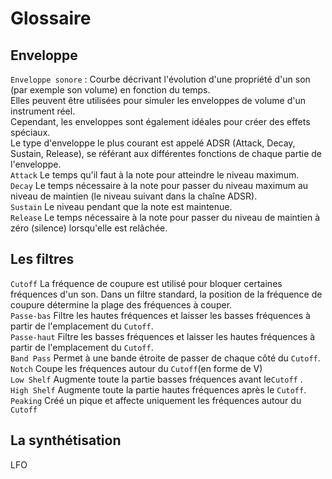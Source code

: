 # Glossaire

## Enveloppe  
`Enveloppe sonore` : Courbe décrivant l'évolution d'une propriété d'un son (par exemple son volume) en fonction du temps.  
Elles peuvent être utilisées pour simuler les enveloppes de volume d'un instrument réel.  
Cependant, les enveloppes sont également idéales pour créer des effets spéciaux.  
Le type d'enveloppe le plus courant est appelé ADSR (Attack, Decay, Sustain, Release), se référant aux différentes fonctions de chaque partie de l'enveloppe.  
`Attack` Le temps qu'il faut à la note pour atteindre le niveau maximum.  
`Decay` Le temps nécessaire à la note pour passer du niveau maximum au niveau de maintien (le niveau suivant dans la chaîne ADSR).  
`Sustain` Le niveau pendant que la note est maintenue.  
`Release` Le temps nécessaire à la note pour passer du niveau de maintien à zéro (silence) lorsqu'elle est relâchée.  
## Les filtres  
`Cutoff` La fréquence de coupure est utilisé pour bloquer certaines fréquences d'un son. Dans un filtre standard, la position de la fréquence de coupure détermine la plage des fréquences à couper.  
`Passe-bas` Filtre les hautes fréquences et laisser les basses fréquences à partir de l'emplacement du `Cutoff`.  
`Passe-haut` Filtre les basses fréquences et laisser les hautes fréquences à partir de l'emplacement du `Cutoff`.  
`Band Pass` Permet à une bande étroite de passer de chaque côté du `Cutoff`.  
`Notch` Coupe les fréquences autour du `Cutoff`(en forme de V)  
`Low Shelf` Augmente toute la partie basses fréquences avant le`Cutoff`  .  
`High Shelf` Augmente toute la partie hautes fréquences après le `Cutoff`.  
`Peaking` Créé un pique et affecte uniquement les fréquences autour du `Cutoff`  

## La synthétisation

LFO
